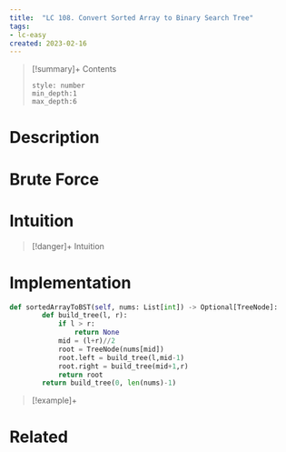 ```yaml
---
title:  "LC 108. Convert Sorted Array to Binary Search Tree"
tags:
- lc-easy
created: 2023-02-16
---
```


>[!summary]+ Contents
>```toc
>style: number
>min_depth:1
>max_depth:6
>```

# Description

# Brute Force
# Intuition

>[!danger]+ Intuition

# Implementation
```python
def sortedArrayToBST(self, nums: List[int]) -> Optional[TreeNode]:
        def build_tree(l, r):
            if l > r:
                return None
            mid = (l+r)//2
            root = TreeNode(nums[mid])
            root.left = build_tree(l,mid-1)
            root.right = build_tree(mid+1,r) 
            return root
        return build_tree(0, len(nums)-1)
```

>[!example]+ 


# Related
